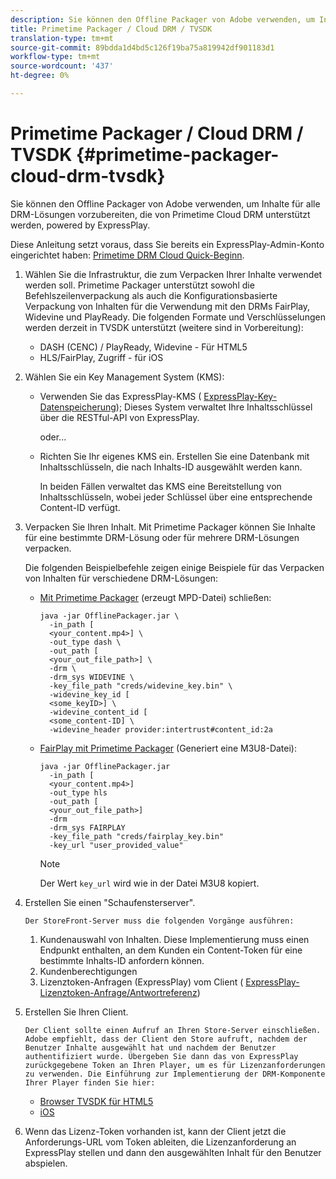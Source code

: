 ```yaml
---
description: Sie können den Offline Packager von Adobe verwenden, um Inhalte für alle DRM-Lösungen vorzubereiten, die von Primetime Cloud DRM unterstützt werden, powered by ExpressPlay.
title: Primetime Packager / Cloud DRM / TVSDK
translation-type: tm+mt
source-git-commit: 89bdda1d4bd5c126f19ba75a819942df901183d1
workflow-type: tm+mt
source-wordcount: '437'
ht-degree: 0%

---
```



# Primetime Packager / Cloud DRM / TVSDK {#primetime-packager-cloud-drm-tvsdk}

Sie können den Offline Packager von Adobe verwenden, um Inhalte für alle DRM-Lösungen vorzubereiten, die von Primetime Cloud DRM unterstützt werden, powered by ExpressPlay.

Diese Anleitung setzt voraus, dass Sie bereits ein ExpressPlay-Admin-Konto eingerichtet haben: [Primetime DRM Cloud Quick-Beginn](../../../multi-drm-workflows/quick-start/quick-overview.md).
1. Wählen Sie die Infrastruktur, die zum Verpacken Ihrer Inhalte verwendet werden soll. Primetime Packager unterstützt sowohl die Befehlszeilenverpackung als auch die Konfigurationsbasierte Verpackung von Inhalten für die Verwendung mit den DRMs FairPlay, Widevine und PlayReady. Die folgenden Formate und Verschlüsselungen werden derzeit in TVSDK unterstützt (weitere sind in Vorbereitung):

   * DASH (CENC) / PlayReady, Widevine - Für HTML5
   * HLS/FairPlay, Zugriff - für iOS

1. Wählen Sie ein Key Management System (KMS):

   * Verwenden Sie das ExpressPlay-KMS ( [ExpressPlay-Key-Datenspeicherung](https://www.expressplay.com/developer/key-storage/)); Dieses System verwaltet Ihre Inhaltsschlüssel über die RESTful-API von ExpressPlay.

      oder...

   * Richten Sie Ihr eigenes KMS ein. Erstellen Sie eine Datenbank mit Inhaltsschlüsseln, die nach Inhalts-ID ausgewählt werden kann.

      In beiden Fällen verwaltet das KMS eine Bereitstellung von Inhaltsschlüsseln, wobei jeder Schlüssel über eine entsprechende Content-ID verfügt.

1. Verpacken Sie Ihren Inhalt. Mit Primetime Packager können Sie Inhalte für eine bestimmte DRM-Lösung oder für mehrere DRM-Lösungen verpacken.

   Die folgenden Beispielbefehle zeigen einige Beispiele für das Verpacken von Inhalten für verschiedene DRM-Lösungen:

   * [Mit Primetime Packager](https://helpx.adobe.com/content/dam/help/en/primetime/guides/offline_packager_getting_started.pdf#page=19)  (erzeugt MPD-Datei) schließen:

      ```
      java -jar OfflinePackager.jar \ 
        -in_path [ 
        <your_content.mp4>] \ 
        -out_type dash \ 
        -out_path [ 
        <your_out_file_path>] \ 
        -drm \ 
        -drm_sys WIDEVINE \ 
        -key_file_path "creds/widevine_key.bin" \ 
        -widevine_key_id [ 
        <some_keyID>] \ 
        -widevine_content_id [ 
        <some_content-ID] \ 
        -widevine_header provider:intertrust#content_id:2a
      ```

   * [FairPlay mit Primetime Packager](https://helpx.adobe.com/content/dam/help/en/primetime/guides/offline_packager_getting_started.pdf#page=20) (Generiert eine M3U8-Datei):

      ```
      java -jar OfflinePackager.jar  
        -in_path [ 
        <your_content.mp4>]  
        -out_type hls  
        -out_path [ 
        <your_out_file_path>]  
        -drm  
        -drm_sys FAIRPLAY  
        -key_file_path "creds/fairplay_key.bin"  
        -key_url "user_provided_value"
      ```

      >[!NOTE]
      >
      >Der Wert `key_url` wird wie in der Datei M3U8 kopiert.

1. Erstellen Sie einen &quot;Schaufensterserver&quot;.

       Der StoreFront-Server muss die folgenden Vorgänge ausführen:
   
   1. Kundenauswahl von Inhalten. Diese Implementierung muss einen Endpunkt enthalten, an dem Kunden ein Content-Token für eine bestimmte Inhalts-ID anfordern können.
   1. Kundenberechtigungen
   1. Lizenztoken-Anfragen (ExpressPlay) vom Client ( [ExpressPlay-Lizenztoken-Anfrage/Antwortreferenz](../../../multi-drm-workflows/license-token-req-resp-ref/license-req-resp-overview.md))

1. Erstellen Sie Ihren Client.

       Der Client sollte einen Aufruf an Ihren Store-Server einschließen. Adobe empfiehlt, dass der Client den Store aufruft, nachdem der Benutzer Inhalte ausgewählt hat und nachdem der Benutzer authentifiziert wurde. Übergeben Sie dann das von ExpressPlay zurückgegebene Token an Ihren Player, um es für Lizenzanforderungen zu verwenden. Die Einführung zur Implementierung der DRM-Komponente Ihrer Player finden Sie hier:
   
   * [Browser TVSDK für HTML5](https://help.adobe.com/en_US/primetime/psdk/browser_tvsdk/index.html#PSDKs-reference-DRM_interface_overview)
   * [iOS](../../../../programming/tvsdk-3x-ios-prog/ios-3x-drm-content-security/ios-3x-apple-fairplay-tvsdk.md)

1. Wenn das Lizenz-Token vorhanden ist, kann der Client jetzt die Anforderungs-URL vom Token ableiten, die Lizenzanforderung an ExpressPlay stellen und dann den ausgewählten Inhalt für den Benutzer abspielen.
